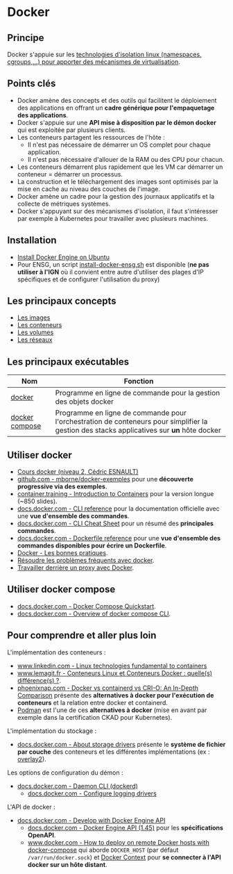 # Docker

## Principe

Docker s'appuie sur les [technologies d'isolation linux (namespaces, cgroups,...) pour apporter des mécanismes de virtualisation](https://www.lemagit.fr/conseil/Conteneurs-Linux-et-Conteneurs-Docker-quelles-differences).

## Points clés

* Docker amène des concepts et des outils qui facilitent le déploiement des applications en offrant un **cadre générique pour l'empaquetage des applications**.
* Docker s'appuie sur une **API mise à disposition par le démon docker** qui est exploitée par plusieurs clients.
* Les conteneurs partagent les ressources de l'hôte :
  * Il n'est pas nécessaire de démarrer un OS complet pour chaque application.
  * Il n'est pas nécessaire d'allouer de la RAM ou des CPU pour chacun.
* Les conteneurs démarrent plus rapidement que les VM car démarrer un conteneur = démarrer un processus.
* La construction et le téléchargement des images sont optimisés par la mise en cache au niveau des couches de l'image.
* Docker amène un cadre pour la gestion des journaux applicatifs et la collecte de métriques systèmes.
* Docker s'appuyant sur des mécanismes d'isolation, il faut s'intéresser par exemple à Kubernetes pour travailler avec plusieurs machines.

## Installation

* [Install Docker Engine on Ubuntu](https://docs.docker.com/engine/install/ubuntu/)
* Pour ENSG, un script [install-docker-ensg.sh](install-docker-ensg.sh) est disponible (**ne pas utiliser à l'IGN** où il convient entre autre d'utiliser des plages d'IP spécifiques et de configurer l'utilisation du proxy)

## Les principaux concepts

* [Les images](concepts/image.md)
* [Les conteneurs](concepts/conteneur.md)
* [Les volumes](concepts/volume.md)
* [Les réseaux](concepts/network.md)

## Les principaux exécutables

| Nom                                                                 | Fonction                                                                                                                                    |
| ------------------------------------------------------------------- | ------------------------------------------------------------------------------------------------------------------------------------------- |
| [docker](https://docs.docker.com/engine/reference/commandline/cli/) | Programme en ligne de commande pour la gestion des objets docker                                                                            |
| [docker compose](docker-compose.md)                                 | Programme en ligne de commande pour l'orchestration de conteneurs pour simplifier la gestion des stacks applicatives sur **un** hôte docker |

## Utiliser docker

* [Cours docker (niveau 2, Cédric ESNAULT)](https://cedric-esnault-ign.github.io/cours_docker/public/#/)
* [github.com - mborne/docker-exemples](https://github.com/mborne/docker-exemples#readme) pour une **découverte progressive via des exemples**.
* [container.training - Introduction to Containers](https://container.training/intro-selfpaced.yml.html#1) pour la version longue (~850 slides).
* [docs.docker.com - CLI reference](https://docs.docker.com/reference/cli/docker/) pour la documentation officielle avec une **vue d'ensemble des commandes**.
* [docs.docker.com - CLI Cheat Sheet](https://docs.docker.com/get-started/docker_cheatsheet.pdf) pour un résumé des **principales commandes**.
* [docs.docker.com - Dockerfile reference](https://docs.docker.com/engine/reference/builder/) pour une **vue d'ensemble des commandes disponibles pour écrire un Dockerfile**.
* [Docker - Les bonnes pratiques](bonnes-pratiques.md).
* [Résoudre les problèmes fréquents avec docker](problemes-frequents.md).
* [Travailler derrière un proxy avec Docker](../proxy-sortant/proxy-docker.md).

## Utiliser docker compose

* [docs.docker.com - Docker Compose Quickstart](https://docs.docker.com/compose/gettingstarted/).
* [docs.docker.com - Overview of docker compose CLI](https://docs.docker.com/compose/reference/).

## Pour comprendre et aller plus loin

L'implémentation des conteneurs :

* [www.linkedin.com - Linux technologies fundamental to containers](https://www.linkedin.com/pulse/linux-technologies-fundamental-containers-hossein-abedinzadeh-x9fjf)
* [www.lemagit.fr - Conteneurs Linux et Conteneurs Docker : quelle(s) différence(s) ?](https://www.lemagit.fr/conseil/Conteneurs-Linux-et-Conteneurs-Docker-quelles-differences).
* [phoenixnap.com - Docker vs containerd vs CRI-O: An In-Depth Comparison](https://phoenixnap.com/kb/docker-vs-containerd-vs-cri-o) présente des **alternatives à docker pour l'exécution de conteneurs** et la relation entre docker et containerd.
* [Podman](https://podman.io/) est l'une de ces **alternatives à docker** (mise en avant par exemple dans la certification CKAD pour Kubernetes).

L'implémentation du stockage :

* [docs.docker.com - About storage drivers](https://docs.docker.com/storage/storagedriver/) présente le **système de fichier par couche** des conteneurs et les différentes implémentations (ex : [overlay2](https://docs.docker.com/storage/storagedriver/overlayfs-driver/)).

Les options de configuration du démon :

* [docs.docker.com - Daemon CLI (dockerd)](https://docs.docker.com/reference/cli/dockerd/)
  * [docs.docker.com - Configure logging drivers](https://docs.docker.com/config/containers/logging/configure/)

L'API de docker :

* [docs.docker.com - Develop with Docker Engine API](https://docs.docker.com/engine/api/)
  * [docs.docker.com - Docker Engine API (1.45)](https://docs.docker.com/engine/api/v1.45/#tag/Container) pour les **spécifications OpenAPI**.
  * [www.docker.com - How to deploy on remote Docker hosts with docker-compose](https://www.docker.com/blog/how-to-deploy-on-remote-docker-hosts-with-docker-compose/) qui aborde `DOCKER_HOST` (par défaut `/var/run/docker.sock`) et [Docker Context](https://docs.docker.com/engine/context/working-with-contexts/) pour **se connecter à l'API docker sur un hôte distant**.
